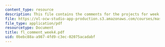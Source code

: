 ```yaml
---
content_type: resource
description: This file contains the comments for the projects for week 4 by the student.
file: https://ol-ocw-studio-app-production.s3.amazonaws.com/courses/mas-961-ambient-intelligence-spring-2005/0bebc88aa9874fd9c3ec02075acadabf_fl_comment_week4.pdf
file_type: application/pdf
resourcetype: Document
title: fl_comment_week4.pdf
uid: 0bebc88a-a987-4fd9-c3ec-02075acadabf
---
```

